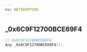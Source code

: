 ```yaml
---
ns: NETSHOPPING
---
```

## _0x6C9F12700BCE69F4

```c
// 0x6C9F12700BCE69F4
Any _0x6C9F12700BCE69F4();
```

